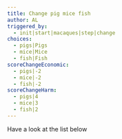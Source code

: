 ```yaml
---
title: Change pig mice fish
author: AL
triggered_by:
  - init|start|macaques|step|change
choices:
  - pigs|Pigs
  - mice|Mice
  - fish|Fish
scoreChangeEconomic: 
  - pigs|-2
  - mice|-2
  - fish|-2
scoreChangeHarm: 
  - pigs|4
  - mice|3
  - fish|2
---
```

Have a look at the list below
